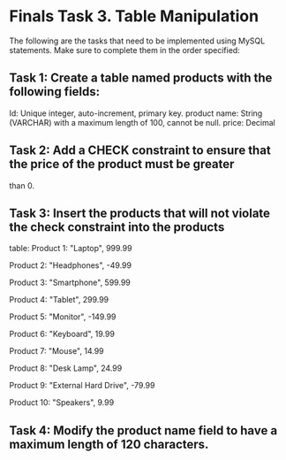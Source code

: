 # Finals Task 3. Table Manipulation
The following are the tasks that need to be implemented using MySQL statements. Make sure to complete them in the order specified:

## Task 1: Create a table named products with the following fields:
Id: Unique integer, 
auto-increment, primary key.
product name: String (VARCHAR) with a maximum length of 100,
cannot be null.
price: Decimal

## Task 2: Add a CHECK constraint to ensure that the price of the product must be greater
than 0.

## Task 3: Insert the products that will not violate the check constraint into the products
table:
Product 1: "Laptop", 999.99

Product 2: "Headphones", -49.99

Product 3: "Smartphone", 599.99

Product 4: "Tablet", 299.99

Product 5: "Monitor", -149.99

Product 6: "Keyboard", 19.99

Product 7: "Mouse", 14.99

Product 8: "Desk Lamp", 24.99

Product 9: "External Hard Drive", -79.99

Product 10: "Speakers", 9.99


## Task 4: Modify the product name field to have a maximum length of 120 characters.
